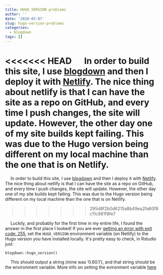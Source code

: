 ```yaml
---
title: HUGO_VERSION problems
author: ''
date: '2020-03-07'
slug: hugo-version-problems
categories:
  - blogdown
tags: []
---
```



<<<<<<< HEAD
&emsp; In order to build this site, I use [blogdown](https://bookdown.org/yihui/blogdown/) and then I deploy it with [Netlify](https://www.netlify.com/). The nice thing about netlify is that I can have the site as a repo on GitHub, and every time I push changes, the site will update. However, the other day one of my site builds kept failing. This was due to the Hugo version being different on my local machine than the one that is on Netlify.
=======
&emsp; In order to build this site, I use [blogdown](word) and then I deploy it with [Netlify](https://www.netlify.com/). The nice thing about netlify is that I can have the site as a repo on GitHub, and every time I push changes, the site will update. However, the other day one of my site builds kept failing. This was due to the Hugo version being different on my local machine than the one that is on Netlify.
>>>>>>> 295d8f2b0d6215a8b49ea2fa60f8c11c981f8fe7

&emsp; Luckily, and probably for the first time in my entire life, I found the answer in the first place I looked! If you are ever [getting an error with exit code: 255](https://docs.netlify.com/configure-builds/common-configurations/#hugo), set the `HUGO_VERSION` environment variable (on Netlify) to the Hugo version you have installed locally. It's pretty easy to check, in Rstudio just:

```
blogdown::hugo_version()
```

&emsp; This should output a string (mine was ‘0.60.1’), and that string should be the environment variable. More info on setting the evironment variable [here](https://docs.netlify.com/configure-builds/environment-variables/)
